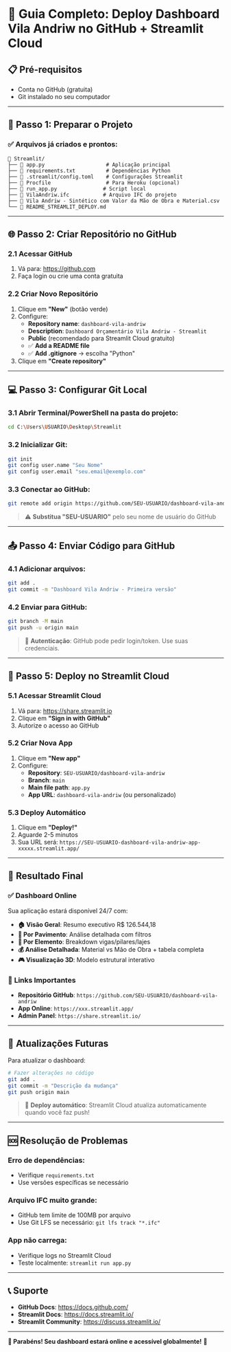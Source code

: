 # 🚀 Guia Completo: Deploy Dashboard Vila Andriw no GitHub + Streamlit Cloud

## 📋 **Pré-requisitos**
- Conta no GitHub (gratuita)
- Git instalado no seu computador

---

## 🔧 **Passo 1: Preparar o Projeto**

### ✅ Arquivos já criados e prontos:
```
📁 Streamlit/
├── 📄 app.py                    # Aplicação principal
├── 📄 requirements.txt          # Dependências Python
├── 📄 .streamlit/config.toml    # Configurações Streamlit
├── 📄 Procfile                  # Para Heroku (opcional)
├── 📄 run_app.py               # Script local
├── 📄 VilaAndriw.ifc           # Arquivo IFC do projeto
├── 📄 Vila Andriw - Sintético com Valor da Mão de Obra e Material.csv
└── 📄 README_STREAMLIT_DEPLOY.md
```

---

## 🌐 **Passo 2: Criar Repositório no GitHub**

### 2.1 Acessar GitHub
1. Vá para: https://github.com
2. Faça login ou crie uma conta gratuita

### 2.2 Criar Novo Repositório
1. Clique em **"New"** (botão verde)
2. Configure:
   - **Repository name**: `dashboard-vila-andriw`
   - **Description**: `Dashboard Orçamentário Vila Andriw - Streamlit`
   - **Public** (recomendado para Streamlit Cloud gratuito)
   - ✅ **Add a README file**
   - ✅ **Add .gitignore** → escolha "Python"
3. Clique em **"Create repository"**

---

## 💻 **Passo 3: Configurar Git Local**

### 3.1 Abrir Terminal/PowerShell na pasta do projeto:
```bash
cd C:\Users\USUARIO\Desktop\Streamlit
```

### 3.2 Inicializar Git:
```bash
git init
git config user.name "Seu Nome"
git config user.email "seu.email@exemplo.com"
```

### 3.3 Conectar ao GitHub:
```bash
git remote add origin https://github.com/SEU-USUARIO/dashboard-vila-andriw.git
```
> ⚠️ **Substitua "SEU-USUARIO"** pelo seu nome de usuário do GitHub

---

## 📤 **Passo 4: Enviar Código para GitHub**

### 4.1 Adicionar arquivos:
```bash
git add .
git commit -m "Dashboard Vila Andriw - Primeira versão"
```

### 4.2 Enviar para GitHub:
```bash
git branch -M main
git push -u origin main
```

> 🔐 **Autenticação**: GitHub pode pedir login/token. Use suas credenciais.

---

## 🚀 **Passo 5: Deploy no Streamlit Cloud**

### 5.1 Acessar Streamlit Cloud
1. Vá para: https://share.streamlit.io
2. Clique em **"Sign in with GitHub"**
3. Autorize o acesso ao GitHub

### 5.2 Criar Nova App
1. Clique em **"New app"**
2. Configure:
   - **Repository**: `SEU-USUARIO/dashboard-vila-andriw`
   - **Branch**: `main`
   - **Main file path**: `app.py`
   - **App URL**: `dashboard-vila-andriw` (ou personalizado)

### 5.3 Deploy Automático
1. Clique em **"Deploy!"**
2. Aguarde 2-5 minutos
3. Sua URL será: `https://SEU-USUARIO-dashboard-vila-andriw-app-xxxxx.streamlit.app/`

---

## 🎯 **Resultado Final**

### ✅ **Dashboard Online**
Sua aplicação estará disponível 24/7 com:
- **🏠 Visão Geral**: Resumo executivo R$ 126.544,18
- **🏢 Por Pavimento**: Análise detalhada com filtros
- **🔧 Por Elemento**: Breakdown vigas/pilares/lajes
- **💰 Análise Detalhada**: Material vs Mão de Obra + tabela completa
- **🎮 Visualização 3D**: Modelo estrutural interativo

### 🔗 **Links Importantes**
- **Repositório GitHub**: `https://github.com/SEU-USUARIO/dashboard-vila-andriw`
- **App Online**: `https://xxx.streamlit.app/`
- **Admin Panel**: `https://share.streamlit.io/`

---

## 🔄 **Atualizações Futuras**

Para atualizar o dashboard:
```bash
# Fazer alterações no código
git add .
git commit -m "Descrição da mudança"
git push origin main
```

> 🚀 **Deploy automático**: Streamlit Cloud atualiza automaticamente quando você faz push!

---

## 🆘 **Resolução de Problemas**

### Erro de dependências:
- Verifique `requirements.txt`
- Use versões específicas se necessário

### Arquivo IFC muito grande:
- GitHub tem limite de 100MB por arquivo
- Use Git LFS se necessário: `git lfs track "*.ifc"`

### App não carrega:
- Verifique logs no Streamlit Cloud
- Teste localmente: `streamlit run app.py`

---

## 📞 **Suporte**

- **GitHub Docs**: https://docs.github.com/
- **Streamlit Docs**: https://docs.streamlit.io/
- **Streamlit Community**: https://discuss.streamlit.io/

---

**🎊 Parabéns! Seu dashboard estará online e acessível globalmente!** 🚀
